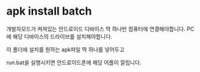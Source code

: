 # apk install batch

개발자모드가 켜져있는 안드로이드 디바이스 딱 하나만 컴퓨터에 연결해야합니다.
PC에 해당 디바이스의 드라이브를 설치해야합니다.

이 폴더에 설치를 원하는 apk파일 딱 하나를 넣어두고
 
run.bat을 실행시키면 안드로이드폰에 해당 어플이 깔립니다.